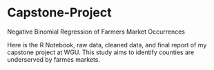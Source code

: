 # Capstone-Project
Negative Binomial Regression of Farmers Market Occurrences

Here is the R Notebook, raw data, cleaned data, and final report of my capstone project at WGU.  This study aims to identify counties are underserved by farmes markets.

